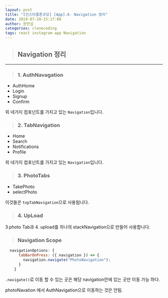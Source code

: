 ```yaml
---
layout: post
title: "[인스타클론코딩] [App].6- Navigation 정리"
date: 2019-07-28-15:17:00
author: 한만섭
categories: clonecoding
tags: react instagram app Navigation
---
```




> ## Navigation 정리

***



> ### 1. AuthNavagation 

* AuthHome
* Login
* Signup
* Confirm

위 네가지 컴포넌트를 가지고 있는 `Navigation`입니다.  



> ### 2. TabNavigation  

* Home
* Search
* Notifications
* Profile

위 네가지 컴포넌트를 가지고 있는 `Navigation`입니다.  



> ### 3. PhotoTabs

* TakePhoto
* selectPhoto

이것들은 `topTabNavigation`으로 사용됩니다.  



> ### 4. UpLoad



3.photo Tab과 4. upload를 하나의 stackNavigation으로 만들어 사용합니다.  







> ### Navigation Scope 

```js
  navigationOptions: {
      tabBarOnPress: ({ navigation }) => {
        navigation.navigate("PhotoNavigation");
      }
    }
```

`.navigate()`로 이동 할 수 있는 곳은 해당 navigation안에 있는 곳만 이동 가능 하다.  

photoNavation 에서 AuthNavigation으로 이동하는 것은 안됨.